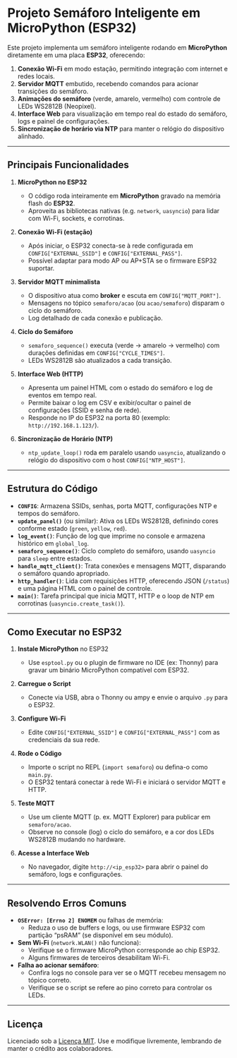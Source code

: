 # Projeto Semáforo Inteligente em MicroPython (ESP32)

Este projeto implementa um semáforo inteligente rodando em **MicroPython** diretamente em uma placa **ESP32**, oferecendo:

1. **Conexão Wi-Fi** em modo estação, permitindo integração com internet e redes locais.  
2. **Servidor MQTT** embutido, recebendo comandos para acionar transições do semáforo.  
3. **Animações do semáforo** (verde, amarelo, vermelho) com controle de LEDs WS2812B (Neopixel).  
4. **Interface Web** para visualização em tempo real do estado do semáforo, logs e painel de configurações.  
5. **Sincronização de horário via NTP** para manter o relógio do dispositivo alinhado.

---
## Principais Funcionalidades

1. **MicroPython no ESP32**  
   - O código roda inteiramente em **MicroPython** gravado na memória flash do **ESP32**.  
   - Aproveita as bibliotecas nativas (e.g. `network`, `uasyncio`) para lidar com Wi-Fi, sockets, e corrotinas.

2. **Conexão Wi-Fi (estação)**  
   - Após iniciar, o ESP32 conecta-se à rede configurada em `CONFIG["EXTERNAL_SSID"]` e `CONFIG["EXTERNAL_PASS"]`.  
   - Possível adaptar para modo AP ou AP+STA se o firmware ESP32 suportar.

3. **Servidor MQTT minimalista**  
   - O dispositivo atua como **broker** e escuta em `CONFIG["MQTT_PORT"]`.  
   - Mensagens no tópico `semaforo/acao` (ou `acao/semaforo`) disparam o ciclo do semáforo.  
   - Log detalhado de cada conexão e publicação.

4. **Ciclo do Semáforo**  
   - `semaforo_sequence()` executa (verde → amarelo → vermelho) com durações definidas em `CONFIG["CYCLE_TIMES"]`.  
   - LEDs WS2812B são atualizados a cada transição.

5. **Interface Web (HTTP)**  
   - Apresenta um painel HTML com o estado do semáforo e log de eventos em tempo real.  
   - Permite baixar o log em CSV e exibir/ocultar o painel de configurações (SSID e senha de rede).  
   - Responde no IP do ESP32 na porta 80 (exemplo: `http://192.168.1.123/`).

6. **Sincronização de Horário (NTP)**  
   - `ntp_update_loop()` roda em paralelo usando `uasyncio`, atualizando o relógio do dispositivo com o host `CONFIG["NTP_HOST"]`.

---
## Estrutura do Código

- **`CONFIG`**: Armazena SSIDs, senhas, porta MQTT, configurações NTP e tempos do semáforo.
- **`update_panel()`** (ou similar): Ativa os LEDs WS2812B, definindo cores conforme estado (`green`, `yellow`, `red`).
- **`log_event()`**: Função de log que imprime no console e armazena histórico em `global_log`.
- **`semaforo_sequence()`**: Ciclo completo do semáforo, usando `uasyncio` para `sleep` entre estados.
- **`handle_mqtt_client()`**: Trata conexões e mensagens MQTT, disparando o semáforo quando apropriado.
- **`http_handler()`**: Lida com requisições HTTP, oferecendo JSON (`/status`) e uma página HTML com o painel de controle.
- **`main()`**: Tarefa principal que inicia MQTT, HTTP e o loop de NTP em corrotinas (`uasyncio.create_task()`).

---
## Como Executar no ESP32

1. **Instale MicroPython** no ESP32  
   - Use `esptool.py` ou o plugin de firmware no IDE (ex: Thonny) para gravar um binário MicroPython compatível com ESP32.

2. **Carregue o Script**  
   - Conecte via USB, abra o Thonny ou ampy e envie o arquivo `.py` para o ESP32.

3. **Configure Wi-Fi**  
   - Edite `CONFIG["EXTERNAL_SSID"]` e `CONFIG["EXTERNAL_PASS"]` com as credenciais da sua rede.

4. **Rode o Código**  
   - Importe o script no REPL (`import semaforo`) ou defina-o como `main.py`.  
   - O ESP32 tentará conectar à rede Wi-Fi e iniciará o servidor MQTT e HTTP.

5. **Teste MQTT**  
   - Use um cliente MQTT (p. ex. MQTT Explorer) para publicar em `semaforo/acao`.  
   - Observe no console (log) o ciclo do semáforo, e a cor dos LEDs WS2812B mudando no hardware.

6. **Acesse a Interface Web**  
   - No navegador, digite `http://<ip_esp32>` para abrir o painel do semáforo, logs e configurações.

---
## Resolvendo Erros Comuns

- **`OSError: [Errno 2] ENOMEM`** ou falhas de memória:  
  - Reduza o uso de buffers e logs, ou use firmware ESP32 com partição “psRAM” (se disponível em seu módulo).
- **Sem Wi-Fi** (`network.WLAN()` não funciona):  
  - Verifique se o firmware MicroPython corresponde ao chip ESP32.  
  - Alguns firmwares de terceiros desabilitam Wi-Fi.
- **Falha ao acionar semáforo**:  
  - Confira logs no console para ver se o MQTT recebeu mensagem no tópico correto.  
  - Verifique se o script se refere ao pino correto para controlar os LEDs.

---
## Licença

Licenciado sob a [Licença MIT](LICENSE). Use e modifique livremente, lembrando de manter o crédito aos colaboradores.
